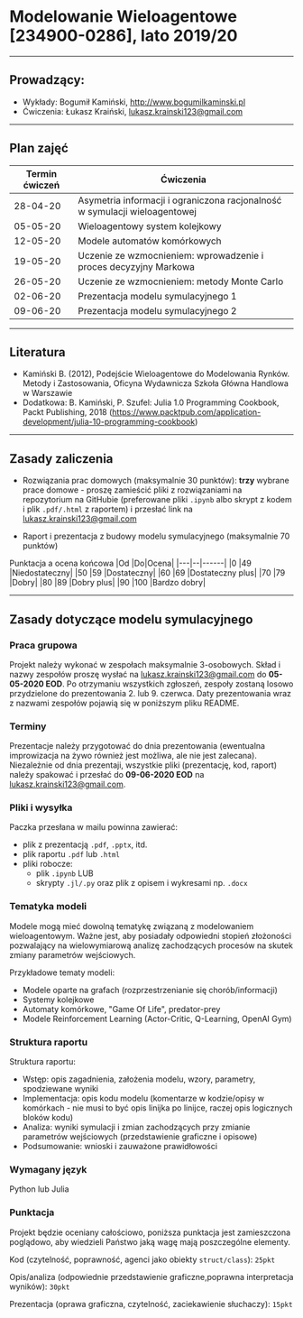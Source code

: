 # Modelowanie Wieloagentowe [234900-0286], lato 2019/20

---

## Prowadzący:
* Wykłady: Bogumił Kamiński, http://www.bogumilkaminski.pl
* Ćwiczenia: Łukasz Kraiński, lukasz.krainski123@gmail.com

---

## Plan zajęć


|Termin ćwiczeń |Ćwiczenia|
|---------------|---------|
|28-04-20 | Asymetria informacji i ograniczona racjonalność w symulacji wieloagentowej|
|05-05-20 | Wieloagentowy system kolejkowy|
|12-05-20 | Modele automatów komórkowych|
|19-05-20 | Uczenie ze wzmocnieniem: wprowadzenie i proces decyzyjny Markowa|
|26-05-20 | Uczenie ze wzmocnieniem: metody Monte Carlo|
|02-06-20 | Prezentacja modelu symulacyjnego 1|
|09-06-20 | Prezentacja modelu symulacyjnego 2|

---

## Literatura

* Kamiński B. (2012), Podejście Wieloagentowe do Modelowania Rynków. Metody i Zastosowania, Oficyna Wydawnicza Szkoła Główna Handlowa w Warszawie
* Dodatkowa: B. Kamiński, P. Szufel: Julia 1.0 Programming Cookbook, Packt Publishing, 2018 (https://www.packtpub.com/application-development/julia-10-programming-cookbook)

---

## Zasady zaliczenia

* Rozwiązania prac domowych (maksymalnie 30 punktów): **trzy** wybrane prace domowe - proszę zamieścić pliki z rozwiązaniami na repozytorium na GitHubie (preferowane pliki `.ipynb` albo skrypt z kodem i plik `.pdf/.html` z raportem) i przesłać link na lukasz.krainski123@gmail.com

* Raport i prezentacja z budowy modelu symulacyjnego (maksymalnie 70 punktów)

Punktacja a ocena końcowa
|Od |Do|Ocena|
|---|--|------|
|0 |49 |Niedostateczny|
|50 |59 |Dostateczny|
|60 |69 |Dostateczny plus|
|70 |79 |Dobry|
|80 |89 |Dobry plus|
|90 |100 |Bardzo dobry|

---

## Zasady dotyczące modelu symulacyjnego

### Praca grupowa
Projekt należy wykonać w zespołach maksymalnie 3-osobowych. Skład i nazwy zespołów proszę wysłać na lukasz.krainski123@gmail.com  do **05-05-2020 EOD**. Po otrzymaniu wszystkich zgłoszeń, zespoły zostaną losowo przydzielone do prezentowania 2. lub 9. czerwca. Daty prezentowania wraz z nazwami zespołów pojawią się w poniższym pliku README.

### Terminy
Prezentacje należy przygotować do dnia prezentowania (ewentualna improwizacja na żywo również jest możliwa, ale nie jest zalecana). Niezależnie od dnia prezentaji, wszystkie pliki (prezentację, kod, raport) należy spakować i przesłać do **09-06-2020 EOD** na lukasz.krainski123@gmail.com.

### Pliki i wysyłka


Paczka przesłana w mailu powinna zawierać:
* plik z prezentacją `.pdf`, `.pptx`, itd.
* plik raportu `.pdf` lub `.html`
* pliki robocze:
    * plik `.ipynb` LUB
    * skrypty `.jl/.py` oraz plik z opisem i wykresami np. `.docx`

### Tematyka modeli

Modele mogą mieć dowolną tematykę związaną z modelowaniem wieloagentowym. Ważne jest, aby posiadały odpowiedni stopień złożoności pozwalający na wielowymiarową analizę zachodzących procesów na skutek zmiany parametrów wejściowych.

Przykładowe tematy modeli:

* Modele oparte na grafach (rozprzestrzenianie się chorób/informacji)
* Systemy kolejkowe
* Automaty komórkowe, "Game Of Life", predator-prey
* Modele Reinforcement Learning (Actor-Critic, Q-Learning, OpenAI Gym)

### Struktura raportu

Struktura raportu:
* Wstęp: opis zagadnienia, założenia modelu, wzory, parametry, spodziewane wyniki
* Implementacja: opis kodu modelu (komentarze w kodzie/opisy w komórkach - nie musi to być opis linijka po linijce, raczej opis logicznych bloków kodu)
* Analiza: wyniki symulacji i zmian zachodzących przy zmianie parametrów wejściowych (przedstawienie graficzne i opisowe)
* Podsumowanie: wnioski i zauważone prawidłowości

### Wymagany język

Python lub Julia

### Punktacja

Projekt będzie oceniany całościowo, poniższa punktacja jest zamieszczona poglądowo, aby wiedzieli Państwo jaką wagę mają poszczególne elementy.

Kod (czytelność, poprawność, agenci jako obiekty `struct/class`): `25pkt`

Opis/analiza (odpowiednie przedstawienie graficzne,poprawna interpretacja wyników): `30pkt`

Prezentacja (oprawa graficzna, czytelność, zaciekawienie słuchaczy): `15pkt`